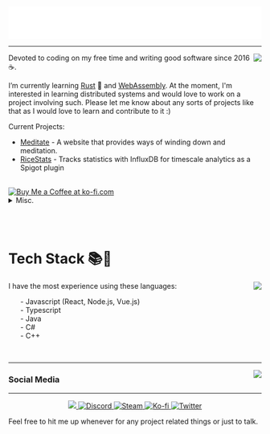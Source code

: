 <p align="center">
<img src="/header.svg" align="center" />
</p>
<hr />

<!--
**AndyIsCool5463/AndyIsCool5463** is a ✨ _special_ ✨ repository because its `README.md` (this file) appears on your GitHub profile.

Here are some ideas to get you started:

- 🔭 I’m currently working on ...
- 🌱 I’m currently learning ...
- 👯 I’m looking to collaborate on ...
- 🤔 I’m looking for help with ...
- 💬 Ask me about ...
- 📫 How to reach me: ...
- 😄 Pronouns: ...
- ⚡ Fun fact: ...
-->



<p align=center>
<img align=right src="https://lanyard-profile-readme.vercel.app/api/201825529333153792?bg=00000000" />
<p align=left>
Devoted to coding on my free time and writing good software since 2016 ☕. 
   
I’m currently learning <a href="https://www.rust-lang.org/">Rust</a> 🦀 and <a href="https://webassembly.org/">WebAssembly</a>. At the moment, I'm interested in learning distributed systems and would love to work on a project involving such. Please let me know about any sorts of projects like that as I would love to learn and contribute to it :)

Current Projects:
   - [Meditate](https://github.com/RiceCX/Meditate) - A website that provides ways of winding down and meditation.
   - [RiceStats](https://github.com/RiceCX/RiceStats) - Tracks statistics with InfluxDB for timescale analytics as a Spigot plugin
   
<br />
<a href='https://ko-fi.com/M4M026ALH' target='_blank'><img height='36' style='border:0px;height:36px;' src='https://cdn.ko-fi.com/cdn/kofi1.png?v=3' border='0' alt='Buy Me a Coffee at ko-fi.com' /></a>
<details>
<summary>Misc.</summary>
<br>
<img src="https://hits.link/hits?url=https%3A%2F%2Fgithub.com%2FRiceCX" />
<img src="https://komarev.com/ghpvc/?username=RiceCX&color=blueviolet" />
    
![Metrics](https://metrics.lecoq.io/RiceCX?template=classic&base.header=0&base.activity=0&base.community=0&base.repositories=0&base.metadata=0&achievements=1&achievements.threshold=C&achievements.secrets=true&achievements.display=detailed&achievements.limit=0&config.timezone=America%2FLos_Angeles)

</details>
</p>
<br />
<br />

<h1 align=left>Tech Stack 📚🌠</h1>
<p align=center>
<img align=right src="https://github-readme-stats.vercel.app/api/top-langs/?username=RiceCX&theme=dark&show_icons=true&layout=compact&include_all_commits=true&bg_color=00000000&title_color=00CCAA&hide_border=true" />
<p align=left>
I have the most experience using these languages:
<ul>
- Javascript (React, Node.js, Vue.js)
<br />
- Typescript
<br />
- Java
<br />
- C#
<br />
- C++
<br />
</ul>
</p>
<br />
</p>

<!-- [![My GitHub stats](https://github-readme-stats.vercel.app/api/top-langs/?username=RiceCX&theme=dark&show_icons=true&layout=compact)](https://github.com/RiceCX)
-->
<hr />
<img align=right src="https://github-readme-stats.vercel.app/api?username=RiceCX&theme=dark&show_icons=true&bg_color=00000000&title_color=00CCAA&text_color=dddddd" />

### Social Media

<hr />
<p align=center>
<a target="_blank" href="https://discord.bio/p/ricecx">
    <img src="https://img.shields.io/badge/Discord-7289DA?style=for-the-badge&logo=discord&logoColor=white" />        
</a>
<a target="_blank" href="https://discord.gg/qvKEPrgTEt">
  <img alt="Discord" src="https://img.shields.io/discord/876733036471914536?color=7289DA&label=My%20Server&style=for-the-badge">
</a>
<a target="_blank" href="https://steamcommunity.com/id/andyiscool5463">
  <img alt="Steam" src="https://img.shields.io/badge/Steam-000000?style=for-the-badge&logo=steam&logoColor=white">
</a>
<a target="_blank" href="https://ko-fi.com/ricecx/">
  <img alt="Ko-fi" src="https://img.shields.io/badge/Ko--fi-F16061?style=for-the-badge&logo=ko-fi&logoColor=white">
</a>
<a target="_blank" href="https://twitter.com/andyiscool5463">
  <img alt="Twitter" src="https://img.shields.io/badge/Twitter-1DA1F2?style=for-the-badge&logo=twitter&logoColor=white">
</a>
</p>

Feel free to hit me up whenever for any project related things or just to talk.

